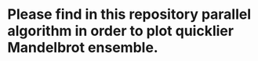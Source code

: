 # Please find in this repository parallel algorithm in order to plot quicklier Mandelbrot ensemble.

